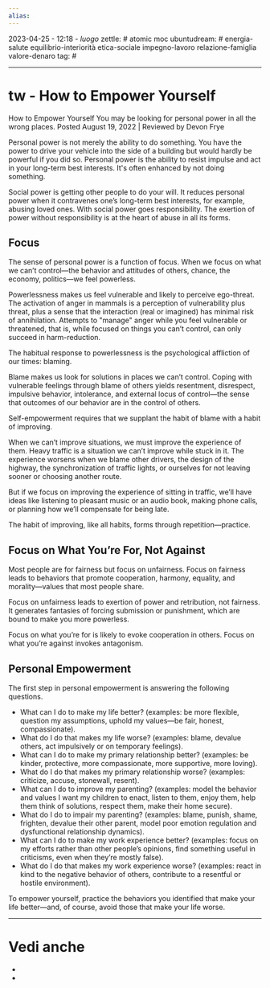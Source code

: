 ```yaml
---
alias: 
---
```

2023-04-25 - 12:18 - *luogo*
zettle: # atomic moc
ubuntudream: # energia-salute equilibrio-interiorità etica-sociale impegno-lavoro relazione-famiglia valore-denaro 
tag: #

---
# tw - How to Empower Yourself

How to Empower Yourself
You may be looking for personal power in all the wrong places.
Posted August 19, 2022 |  Reviewed by Devon Frye

Personal power is not merely the ability to do something. You have the power to drive your vehicle into the side of a building but would hardly be powerful if you did so. Personal power is the ability to resist impulse and act in your long-term best interests. It's often enhanced by not doing something.

Social power is getting other people to do your will. It reduces personal power when it contravenes one’s long-term best interests, for example, abusing loved ones. With social power goes responsibility. The exertion of power without responsibility is at the heart of abuse in all its forms.

## Focus
The sense of personal power is a function of focus. When we focus on what we can’t control—the behavior and attitudes of others, chance, the economy, politics—we feel powerless.

Powerlessness makes us feel vulnerable and likely to perceive ego-threat. The activation of anger in mammals is a perception of vulnerability plus threat, plus a sense that the interaction (real or imagined) has minimal risk of annihilation. Attempts to "manage" anger while you feel vulnerable or threatened, that is, while focused on things you can’t control, can only succeed in harm-reduction.

The habitual response to powerlessness is the psychological affliction of our times: blaming.

Blame makes us look for solutions in places we can’t control. Coping with vulnerable feelings through blame of others yields resentment, disrespect, impulsive behavior, intolerance, and external locus of control—the sense that outcomes of our behavior are in the control of others.

Self-empowerment requires that we supplant the habit of blame with a habit of improving.

When we can’t improve situations, we must improve the experience of them. Heavy traffic is a situation we can’t improve while stuck in it. The experience worsens when we blame other drivers, the design of the highway, the synchronization of traffic lights, or ourselves for not leaving sooner or choosing another route.

But if we focus on improving the experience of sitting in traffic, we’ll have ideas like listening to pleasant music or an audio book, making phone calls, or planning how we’ll compensate for being late.

The habit of improving, like all habits, forms through repetition—practice.

## Focus on What You’re For, Not Against
Most people are for fairness but focus on unfairness. Focus on fairness leads to behaviors that promote cooperation, harmony, equality, and morality—values that most people share.

Focus on unfairness leads to exertion of power and retribution, not fairness. It generates fantasies of forcing submission or punishment, which are bound to make you more powerless.

Focus on what you’re for is likely to evoke cooperation in others. Focus on what you’re against invokes antagonism.

## Personal Empowerment
The first step in personal empowerment is answering the following questions.

- What can I do to make my life better? (examples: be more flexible, question my assumptions, uphold my values—be fair, honest, compassionate).
- What do I do that makes my life worse? (examples: blame, devalue others, act impulsively or on temporary feelings).
- What can I do to make my primary relationship better? (examples: be kinder, protective, more compassionate, more supportive, more loving).
- What do I do that makes my primary relationship worse? (examples: criticize, accuse, stonewall, resent).
- What can I do to improve my parenting? (examples: model the behavior and values I want my children to enact, listen to them, enjoy them, help them think of solutions, respect them, make their home secure).
- What do I do to impair my parenting? (examples: blame, punish, shame, frighten, devalue their other parent, model poor emotion regulation and dysfunctional relationship dynamics).
- What can I do to make my work experience better? (examples: focus on my efforts rather than other people’s opinions, find something useful in criticisms, even when they’re mostly false).
- What do I do that makes my work experience worse? (examples: react in kind to the negative behavior of others, contribute to a resentful or hostile environment).

To empower yourself, practice the behaviors you identified that make your life better—and, of course, avoid those that make your life worse.



---
# Vedi anche
- 
- 
